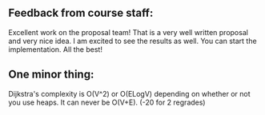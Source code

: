 ## Feedback from course staff:
Excellent work on the proposal team! That is a very well written proposal and very nice idea. I am excited to see the results as well. You can start the implementation. All the best!

## One minor thing:
Dijkstra's complexity is O(V^2) or O(ELogV) depending on whether or not you use heaps. It can never be O(V+E).
(-20 for 2 regrades)